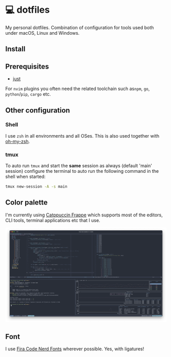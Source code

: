 # 💻 dotfiles

My personal dotfiles. Combination of configuration for tools used both under
macOS, Linux and Windows.

## Install

## Prerequisites

- [just]

For `nvim` plugins you often need the related toolchain such as`npm`, `go`,
`python`/`pip`, `cargo` etc.

## Other configuration

### Shell

I use `zsh` in all environments and all OSes. This is also used together with
[oh-my-zsh].

### tmux

To auto run `tmux` and start the **same** session as always (default 'main'
session) configure the terminal to auto run the following command in the shell
when started:

```sh
tmux new-session -A -s main
```

## Color palette

I'm currently using [Catppuccin Frappe] which supports most of the editors, CLI
tools, terminal applications etc that I use.

![screenshot](./img/screenshot04.png)

## Font

I use [Fira Code Nerd Fonts][Fira Code] wherever possible. Yes, with ligatures!

[Catppuccin Frappe]: https://github.com/catppuccin/catppuccin
[Fira Code]: https://github.com/ryanoasis/nerd-fonts/tree/master/patched-fonts/FiraCode
[just]: https://github.com/casey/just
[oh-my-zsh]: https://ohmyz.sh
